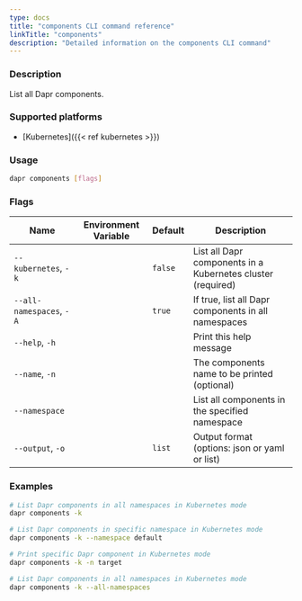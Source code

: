 ```yaml
---
type: docs
title: "components CLI command reference"
linkTitle: "components"
description: "Detailed information on the components CLI command"
---
```


### Description

List all Dapr components.

### Supported platforms

- [Kubernetes]({{< ref kubernetes >}})

### Usage

```bash
dapr components [flags]
```

### Flags


| Name | Environment Variable | Default | Description
| --- | --- | --- | --- |
| `--kubernetes`, `-k` | | `false` | List all Dapr components in a Kubernetes cluster (required) |
| `--all-namespaces`, `-A` | | `true` | If true, list all Dapr components in all namespaces |
| `--help`, `-h` | | | Print this help message |
| `--name`, `-n` | |  | The components name to be printed (optional) |
| `--namespace` | | | List all components in the specified namespace |
| `--output`, `-o` | | `list` | Output format (options: json or yaml or list) |

### Examples

```bash
# List Dapr components in all namespaces in Kubernetes mode
dapr components -k

# List Dapr components in specific namespace in Kubernetes mode
dapr components -k --namespace default

# Print specific Dapr component in Kubernetes mode
dapr components -k -n target

# List Dapr components in all namespaces in Kubernetes mode
dapr components -k --all-namespaces
```